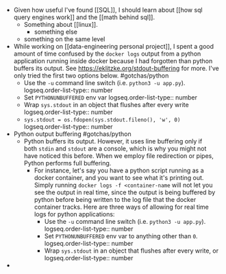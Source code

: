 - Given how useful I've found [[SQL]], I should learn about [[how sql query engines work]] and the [[math behind sql]].
	- Something about [[linux]].
		- something else
	- something on the same level
- While working on [[data-engineering personal project]], I spent a good amount of time confused by the `docker logs` output from a python application running inside docker because I had forgotten than python buffers its output. See https://eklitzke.org/stdout-buffering for more. I've only tried the first two options below. #gotchas/python
	- Use the `-u` command line switch (i.e. `python3 -u app.py`).
	  logseq.order-list-type:: number
	- Set `PYTHONUNBUFFERED` env var
	  logseq.order-list-type:: number
	- Wrap `sys.stdout` in an object that flushes after every write
	  logseq.order-list-type:: number
	- `sys.stdout = os.fdopen(sys.stdout.fileno(), 'w', 0)`
	  logseq.order-list-type:: number
- Python output buffering #gotchas/python
	- Python buffers its output. However, it uses line buffering only if both `stdin` and `stdout` are a console, which is why you might not have noticed this before. When we employ file redirection or pipes, Python performs full buffering.
		- For instance, let's say you have a python script running as a docker container, and you want to see what it's printing out. Simply running `docker logs -f <container-name` will not let you see the output in real time, since the output is being buffered by python before being written to the log file that the docker container tracks. Here are three ways of allowing for real time logs for python applications:
			- Use the `-u` command line switch (i.e. `python3 -u app.py`).
			  logseq.order-list-type:: number
			- Set `PYTHONUNBUFFERED` env var to anything other than `0`.
			  logseq.order-list-type:: number
			- Wrap `sys.stdout` in an object that flushes after every write, or
			  logseq.order-list-type:: number
-